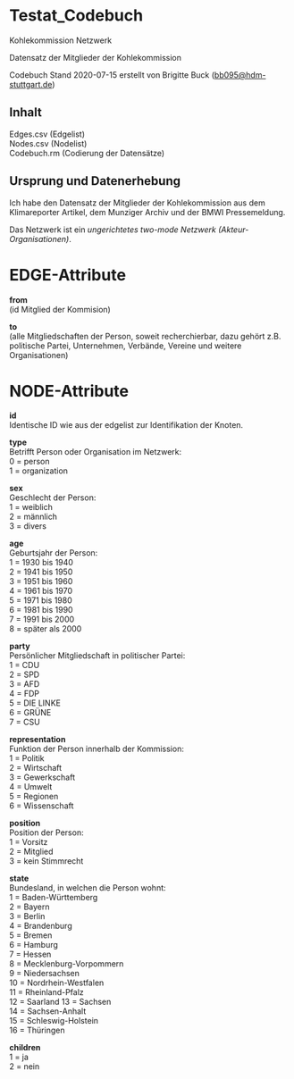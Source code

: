 # Testat_Codebuch 
Kohlekommission Netzwerk    

Datensatz der Mitglieder der Kohlekommission   

Codebuch Stand 2020-07-15 
erstellt von Brigitte Buck (bb095@hdm-stuttgart.de) 

## Inhalt 

Edges.csv (Edgelist)  
Nodes.csv (Nodelist)  
Codebuch.rm (Codierung der Datensätze)  

## Ursprung und Datenerhebung 
Ich habe den Datensatz der Mitglieder der Kohlekommission aus dem Klimareporter Artikel, dem Munziger Archiv und der BMWI Pressemeldung.   

Das Netzwerk ist ein *ungerichtetes two-mode Netzwerk (Akteur-Organisationen)*.   

# EDGE-Attribute  

**from**   
(id Mitglied der Kommision) 

**to**  
(alle Mitgliedschaften der Person, soweit recherchierbar, dazu gehört z.B. politische Partei, Unternehmen, Verbände, Vereine und weitere Organisationen)  

# NODE-Attribute  

**id**  
Identische ID wie aus der edgelist zur Identifikation der Knoten.   

**type**  
Betrifft Person oder Organisation im Netzwerk:  
0 = person   
1 = organization  

**sex**   
Geschlecht der Person:   
1 = weiblich  
2 = männlich  
3 = divers  

**age**         
Geburtsjahr der Person:             
1 = 1930 bis 1940     
2 = 1941 bis 1950       
3 = 1951 bis 1960     
4 = 1961 bis 1970     
5 = 1971 bis 1980         
6 = 1981 bis 1990       
7 = 1991 bis 2000     
8 = später als 2000     

**party**       
Persönlicher Mitgliedschaft in politischer Partei:       
1 = CDU   
2 = SPD   
3 = AFD   
4 = FDP   
5 = DIE LINKE     
6 = GRÜNE   
7 = CSU   

**representation**    
Funktion der Person innerhalb der Kommission:   
1 = Politik   
2 = Wirtschaft    
3 = Gewerkschaft   
4 = Umwelt    
5 = Regionen  
6 = Wissenschaft  

**position**     
Position der Person:    
1 = Vorsitz   
2 = Mitglied   
3 = kein Stimmrecht   

**state**   
Bundesland, in welchen die Person wohnt:    
1 = Baden-Württemberg    
2 = Bayern   
3 = Berlin   
4 = Brandenburg     
5 = Bremen   
6 = Hamburg   
7 = Hessen  
8 = Mecklenburg-Vorpommern  
9 = Niedersachsen  
10 = Nordrhein-Westfalen  
11 = Rheinland-Pfalz  
12 = Saarland 
13 = Sachsen    
14 = Sachsen-Anhalt  
15 = Schleswig-Holstein   
16 = Thüringen    

**children**  
1 = ja  
2 = nein  

##  
